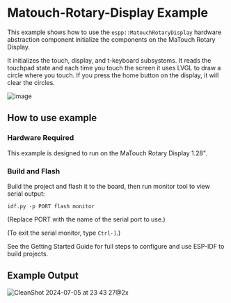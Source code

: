 # Matouch-Rotary-Display Example

This example shows how to use the `espp::MatouchRotaryDisplay` hardware
abstraction component initialize the components on the MaTouch Rotary Display.

It initializes the touch, display, and t-keyboard subsystems. It reads the
touchpad state and each time you touch the screen it uses LVGL to draw a circle
where you touch. If you press the home button on the display, it will clear the
circles.

![image](https://github.com/esp-cpp/espp/assets/213467/4744d6ee-33bd-4907-8c58-3f3c2e5b7ba6)

## How to use example

### Hardware Required

This example is designed to run on the MaTouch Rotary Display 1.28".

### Build and Flash

Build the project and flash it to the board, then run monitor tool to view
serial output:

```
idf.py -p PORT flash monitor
```

(Replace PORT with the name of the serial port to use.)

(To exit the serial monitor, type ``Ctrl-]``.)

See the Getting Started Guide for full steps to configure and use ESP-IDF to build projects.

## Example Output

![CleanShot 2024-07-05 at 23 43 27@2x](https://github.com/esp-cpp/espp/assets/213467/03d1dad5-e9fa-461c-9eb2-1e5d314dcfdb)
